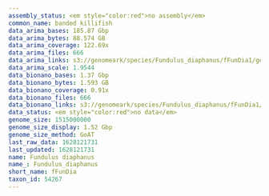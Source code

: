 ```yaml
---
assembly_status: <em style="color:red">no assembly</em>
common_name: banded killifish
data_arima_bases: 185.87 Gbp
data_arima_bytes: 88.574 GB
data_arima_coverage: 122.69x
data_arima_files: 666
data_arima_links: s3://genomeark/species/Fundulus_diaphanus/fFunDia1/genomic_data/arima/<br>
data_arima_scale: 1.9544
data_bionano_bases: 1.37 Gbp
data_bionano_bytes: 1.593 GB
data_bionano_coverage: 0.91x
data_bionano_files: 666
data_bionano_links: s3://genomeark/species/Fundulus_diaphanus/fFunDia1/genomic_data/bionano/<br>
data_status: <em style="color:red">no data</em>
genome_size: 1515000000
genome_size_display: 1.52 Gbp
genome_size_method: GoAT
last_raw_data: 1628121731
last_updated: 1628121731
name: Fundulus diaphanus
name_: Fundulus_diaphanus
short_name: fFunDia
taxon_id: 54267
---
```

